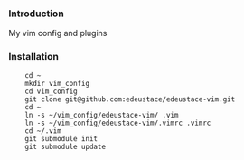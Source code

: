 ### Introduction
My vim config and plugins

### Installation
        cd ~
        mkdir vim_config
        cd vim_config
        git clone git@github.com:edeustace/edeustace-vim.git
        cd ~
        ln -s ~/vim_config/edeustace-vim/ .vim
        ln -s ~/vim_config/edeustace-vim/.vimrc .vimrc
        cd ~/.vim
        git submodule init
        git submodule update



